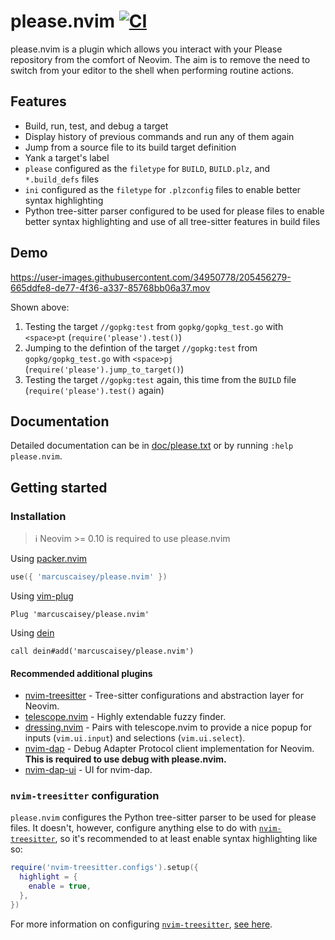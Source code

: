 # please.nvim [![CI](https://github.com/marcuscaisey/please.nvim/actions/workflows/ci.yaml/badge.svg)](https://github.com/marcuscaisey/please.nvim/actions/workflows/ci.yaml)
please.nvim is a plugin which allows you interact with your Please repository from the comfort of Neovim. The aim is to remove the need to switch from your editor to the shell when performing routine actions.

## Features
  * Build, run, test, and debug a target
  * Display history of previous commands and run any of them again
  * Jump from a source file to its build target definition
  * Yank a target's label
  * `please` configured as the `filetype` for `BUILD`, `BUILD.plz`, and `*.build_defs` files
  * `ini` configured as the `filetype` for `.plzconfig` files to enable better syntax highlighting
  * Python tree-sitter parser configured to be used for please files to enable better syntax
    highlighting and use of all tree-sitter features in build files

## Demo
https://user-images.githubusercontent.com/34950778/205456279-665ddfe8-de77-4f36-a337-85768bb06a37.mov

Shown above:
1. Testing the target `//gopkg:test` from `gopkg/gopkg_test.go` with `<space>pt` (`require('please').test()`)
2. Jumping to the defintion of the target `//gopkg:test` from `gopkg/gopkg_test.go` with `<space>pj` (`require('please').jump_to_target()`)
3. Testing the target `//gopkg:test` again, this time from the `BUILD` file (`require('please').test()` again)

## Documentation
Detailed documentation can be in [doc/please.txt](doc/please.txt) or by running `:help please.nvim`.

## Getting started
### Installation
> :information_source: Neovim >= 0.10 is required to use please.nvim

Using [packer.nvim](https://github.com/wbthomason/packer.nvim)
```lua
use({ 'marcuscaisey/please.nvim' })
```

Using [vim-plug](https://github.com/junegunn/vim-plug)
```viml
Plug 'marcuscaisey/please.nvim'
```

Using [dein](https://github.com/Shougo/dein.vim)
```viml
call dein#add('marcuscaisey/please.nvim')
```

#### Recommended additional plugins
- [nvim-treesitter](https://github.com/nvim-treesitter/nvim-treesitter) - Tree-sitter configurations
  and abstraction layer for Neovim.
- [telescope.nvim](https://github.com/nvim-telescope/telescope.nvim) - Highly extendable fuzzy
  finder.
- [dressing.nvim](https://github.com/stevearc/dressing.nvim) - Pairs with telescope.nvim to
  provide a nice popup for inputs (`vim.ui.input`) and selections (`vim.ui.select`).
- [nvim-dap](https://github.com/mfussenegger/nvim-dap) - Debug Adapter Protocol client
  implementation for Neovim. **This is required to use debug with please.nvim.**
- [nvim-dap-ui](https://github.com/rcarriga/nvim-dap-ui) - UI for nvim-dap.

### `nvim-treesitter` configuration
`please.nvim` configures the Python tree-sitter parser to be used for please files. It doesn't,
however, configure anything else to do with
[`nvim-treesitter`](https://github.com/nvim-treesitter/nvim-treesitter), so it's recommended to at
least enable syntax highlighting like so:
```lua
require('nvim-treesitter.configs').setup({
  highlight = {
    enable = true,
  },
})
```

For more information on configuring [`nvim-treesitter`](https://github.com/nvim-treesitter/nvim-treesitter),
[see here](https://github.com/nvim-treesitter/nvim-treesitter#available-modules).
